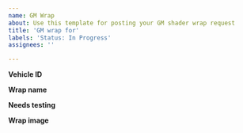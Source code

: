 ```yaml
---
name: GM Wrap
about: Use this template for posting your GM shader wrap request
title: 'GM wrap for'
labels: 'Status: In Progress'
assignees: ''

---
```


**Vehicle ID**
<!-- You can get the ID from https://wiki.multitheftauto.com/wiki/Vehicle_IDs -->

**Wrap name**
<!-- Wrap name will be 'gang_' followed by the initials of the organization name, i.e 'gang_fbi' or 'gang_aa' -->

**Needs testing**
<!-- State 'yes' or 'no' if the wrap needs to be tested or not -->

**Wrap image**
<!-- Attach the file here, do not use 3rd party image hosts. File extension must be .PNG using 512x512 or 256x256 dimensions -->
